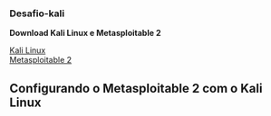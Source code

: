 ### Desafio-kali

**Download Kali Linux e Metasploitable 2**

[Kali Linux](https://www.kali.org/)  
[Metasploitable 2](https://sourceforge.net/projects/metasploitable2/files/metasploitable-linux-2.0.0.zip/download)


## Configurando o Metasploitable 2 com o Kali Linux
